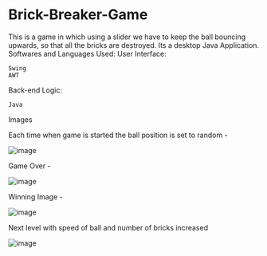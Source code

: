 # Brick-Breaker-Game

This is a game in which using a slider we have to keep the ball bouncing upwards, so that all the bricks are destroyed. Its a desktop Java Application.
Softwares and Languages Used:
User Interface:

    Swing
    AWT

Back-end Logic:

    Java 
    
Images 

Each time when game is started the ball position is set to random -

![image](https://user-images.githubusercontent.com/109031731/185931772-47260392-dbdd-4914-84ae-86b61c0f6807.png)

Game Over - 

![image](https://user-images.githubusercontent.com/109031731/185931882-1aea23a7-685b-4c2a-bbab-b336e902937a.png)

Winning Image - 

![image](https://user-images.githubusercontent.com/109031731/185931999-03701084-157d-41f2-840d-ea5b621e8307.png)

Next level with speed of ball and number of bricks increased

![image](https://user-images.githubusercontent.com/109031731/185932087-7e6b6f45-1721-4a3a-8141-da7224263ab3.png)

